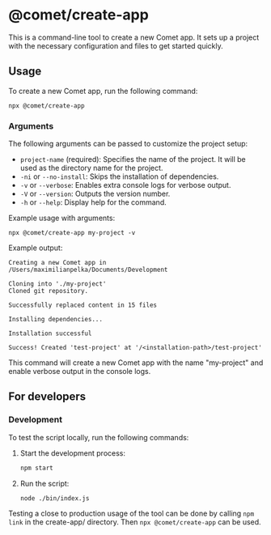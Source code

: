 # @comet/create-app

This is a command-line tool to create a new Comet app. It sets up a project with the necessary configuration and files
to get started quickly.

## Usage

To create a new Comet app, run the following command:

```
npx @comet/create-app
```

### Arguments

The following arguments can be passed to customize the project setup:

- `project-name` (required): Specifies the name of the project. It will be used as the directory name for the project.
- `-ni` or `--no-install`: Skips the installation of dependencies.
- `-v` or `--verbose`: Enables extra console logs for verbose output.
- `-V` or `--version`: Outputs the version number.
- `-h` or `--help`: Display help for the command.

Example usage with arguments:

```
npx @comet/create-app my-project -v
```

Example output:
```
Creating a new Comet app in /Users/maximilianpelka/Documents/Development

Cloning into './my-project'
Cloned git repository.

Successfully replaced content in 15 files

Installing dependencies...

Installation successful

Success! Created 'test-project' at '/<installation-path>/test-project'

```

This command will create a new Comet app with the name "my-project" and enable verbose output in the console logs.

## For developers

### Development

To test the script locally, run the following commands:

1. Start the development process:
    ```bash
   npm start
    ```
2. Run the script:
    ```bash
    node ./bin/index.js
    ```

Testing a close to production usage of the tool can be done by calling `npm link` in the create-app/ directory. Then `npx @comet/create-app` can be used.